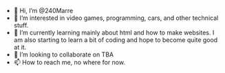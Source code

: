 - 👋 Hi, I’m @240Marre
- 👀 I’m interested in video games, programming, cars, and other technical stuff.
- 🌱 I’m currently learning mainly about html and how to make websites. I am also starting to learn a bit of coding and hope to become quite good at it.
- 💞️ I’m looking to collaborate on TBA
- 📫 How to reach me, no where for now.

<!---
240Marre/240Marre is a ✨ special ✨ repository because its `README.md` (this file) appears on your GitHub profile.
You can click the Preview link to take a look at your changes.
--->
